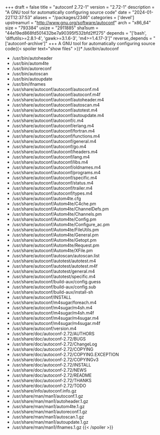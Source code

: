 +++
draft = false
title = "autoconf 2.72-1"
version = "2.72-1"
description = "A GNU tool for automatically configuring source code"
date = "2024-01-22T12:37:53"
aliases = "/packages/2346"
categories = ['devel']
upstreamurl = "http://www.gnu.org/software/autoconf"
arch = "x86_64"
size = "793384"
usize = "2911885"
sha1sum = "44e19ed868fd501432be7a90395f532bfd2ff275"
depends = "['bash', 'diffutils>=2.8.1-4', 'gawk>=3.1.6-3', 'm4>=1.4.17-3']"
reverse_depends = "['autoconf-archive']"
+++
A GNU tool for automatically configuring source code{{< spoiler text="show files" >}}* /usr/bin/autoconf
* /usr/bin/autoheader
* /usr/bin/autom4te
* /usr/bin/autoreconf
* /usr/bin/autoscan
* /usr/bin/autoupdate
* /usr/bin/ifnames
* /usr/share/autoconf/autoconf/autoconf.m4
* /usr/share/autoconf/autoconf/autoconf.m4f
* /usr/share/autoconf/autoconf/autoheader.m4
* /usr/share/autoconf/autoconf/autoscan.m4
* /usr/share/autoconf/autoconf/autotest.m4
* /usr/share/autoconf/autoconf/autoupdate.m4
* /usr/share/autoconf/autoconf/c.m4
* /usr/share/autoconf/autoconf/erlang.m4
* /usr/share/autoconf/autoconf/fortran.m4
* /usr/share/autoconf/autoconf/functions.m4
* /usr/share/autoconf/autoconf/general.m4
* /usr/share/autoconf/autoconf/go.m4
* /usr/share/autoconf/autoconf/headers.m4
* /usr/share/autoconf/autoconf/lang.m4
* /usr/share/autoconf/autoconf/libs.m4
* /usr/share/autoconf/autoconf/oldnames.m4
* /usr/share/autoconf/autoconf/programs.m4
* /usr/share/autoconf/autoconf/specific.m4
* /usr/share/autoconf/autoconf/status.m4
* /usr/share/autoconf/autoconf/trailer.m4
* /usr/share/autoconf/autoconf/types.m4
* /usr/share/autoconf/autom4te.cfg
* /usr/share/autoconf/Autom4te/C4che.pm
* /usr/share/autoconf/Autom4te/ChannelDefs.pm
* /usr/share/autoconf/Autom4te/Channels.pm
* /usr/share/autoconf/Autom4te/Config.pm
* /usr/share/autoconf/Autom4te/Configure_ac.pm
* /usr/share/autoconf/Autom4te/FileUtils.pm
* /usr/share/autoconf/Autom4te/General.pm
* /usr/share/autoconf/Autom4te/Getopt.pm
* /usr/share/autoconf/Autom4te/Request.pm
* /usr/share/autoconf/Autom4te/XFile.pm
* /usr/share/autoconf/autoscan/autoscan.list
* /usr/share/autoconf/autotest/autotest.m4
* /usr/share/autoconf/autotest/autotest.m4f
* /usr/share/autoconf/autotest/general.m4
* /usr/share/autoconf/autotest/specific.m4
* /usr/share/autoconf/build-aux/config.guess
* /usr/share/autoconf/build-aux/config.sub
* /usr/share/autoconf/build-aux/install-sh
* /usr/share/autoconf/INSTALL
* /usr/share/autoconf/m4sugar/foreach.m4
* /usr/share/autoconf/m4sugar/m4sh.m4
* /usr/share/autoconf/m4sugar/m4sh.m4f
* /usr/share/autoconf/m4sugar/m4sugar.m4
* /usr/share/autoconf/m4sugar/m4sugar.m4f
* /usr/share/autoconf/version.m4
* /usr/share/doc/autoconf-2.72/AUTHORS
* /usr/share/doc/autoconf-2.72/BUGS
* /usr/share/doc/autoconf-2.72/ChangeLog
* /usr/share/doc/autoconf-2.72/COPYING
* /usr/share/doc/autoconf-2.72/COPYING.EXCEPTION
* /usr/share/doc/autoconf-2.72/COPYINGv3
* /usr/share/doc/autoconf-2.72/INSTALL
* /usr/share/doc/autoconf-2.72/NEWS
* /usr/share/doc/autoconf-2.72/README
* /usr/share/doc/autoconf-2.72/THANKS
* /usr/share/doc/autoconf-2.72/TODO
* /usr/share/info/autoconf.info.gz
* /usr/share/man/man1/autoconf.1.gz
* /usr/share/man/man1/autoheader.1.gz
* /usr/share/man/man1/autom4te.1.gz
* /usr/share/man/man1/autoreconf.1.gz
* /usr/share/man/man1/autoscan.1.gz
* /usr/share/man/man1/autoupdate.1.gz
* /usr/share/man/man1/ifnames.1.gz
{{< /spoiler >}}